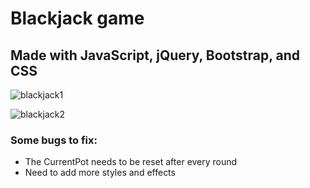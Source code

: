 # Blackjack game
## Made with JavaScript, jQuery, Bootstrap, and CSS

![blackjack1](https://user-images.githubusercontent.com/26581591/34652967-516acca0-f3b3-11e7-92e4-21f777c2444c.png)


![blackjack2](https://user-images.githubusercontent.com/26581591/34652968-5179b760-f3b3-11e7-91d3-a1da566c8755.png)





### Some bugs to fix:
- The CurrentPot needs to be reset after every round
- Need to add more styles and effects
